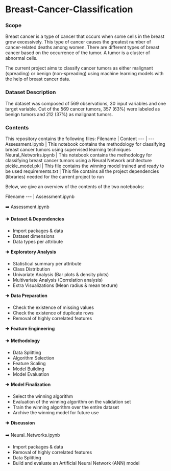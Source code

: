 # Breast-Cancer-Classification

### Scope
Breast cancer is a type of cancer that occurs when some cells in the breast grow excessively. This type of cancer causes the greatest number of cancer-related deaths among women. There are different types of breast cancer based on the occurrence of the tumor. A tumor is a cluster of abnormal cells. 

The current project aims to classify cancer tumors as either malignant (spreading) or benign (non-spreading) using machine learning models with the help of breast cancer data.

### Dataset Description
The dataset was composed of 569 observations, 30 input variables and one target variable. Out of the 569 cancer tumors, 357 (63%) were labeled as benign tumors and 212 (37%) as malignant tumors.

### Contents
This repository contains the following files:
Filename | Content
--- | ---
Assessment.ipynb | This notebook contains the methodology for classifying breast cancer tumors using supervised learning techniques
Neural_Networks.ipynb | This notebook contains the methodology for classifying breast cancer tumors using a Neural Network architecture
pickle_model.pkl | This file contains the winning model trained and ready to be used
requirements.txt | This file contains all the project dependencies (libraries) needed for the current project to run

Below, we give an overview of the contents of the two notebooks:


Filename
--- |
Assessment.ipynb


:arrow_right: Assessment.ipynb

🠊 **Dataset & Dependencies**
 * Import packages & data
 * Dataset dimensions
 * Data types per attribute

🠊 **Exploratory Analysis**
 * Statistical summary per attribute
 * Class Distribution
 * Univariate Analysis (Bar plots & density plots)
 * Multivariate Analysis (Correlation analysis)
 * Extra Visualizations (Mean radius & mean texture)

🠊 **Data Preparation**
 * Check the existence of missing values
 * Check the existence of duplicate rows
 * Removal of highly correlated features

🠊 **Feature Engineering**

🠊 **Methodology**
 * Data Splitting
 * Algorithm Selection
 * Feature Scaling
 * Model Building
 * Model Evaluation

🠊 **Model Finalization**
 * Select the winning algorithm
 * Evaluation of the winning algorithm on the validation set
 * Train the winning algorithm over the entire dataset
 * Archive the winning model for future use

🠊 **Discussion**


:arrow_right: Neural_Networks.ipynb
  * Import packages & data
  * Removal of highly correlated features
  * Data Splitting
  * Build and evaluate an Artificial Neural Network (ANN) model
